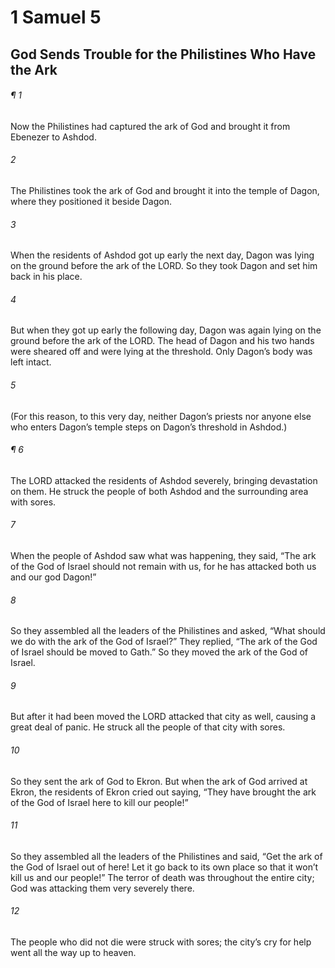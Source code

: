 # 1 Samuel 5
## God Sends Trouble for the Philistines Who Have the Ark
###### ¶ 1
Now the Philistines had captured the ark of God and brought it from Ebenezer to Ashdod.
###### 2
The Philistines took the ark of God and brought it into the temple of Dagon, where they positioned it beside Dagon.
###### 3
When the residents of Ashdod got up early the next day, Dagon was lying on the ground before the ark of the LORD. So they took Dagon and set him back in his place.
###### 4
But when they got up early the following day, Dagon was again lying on the ground before the ark of the LORD. The head of Dagon and his two hands were sheared off and were lying at the threshold. Only Dagon’s body was left intact.
###### 5
(For this reason, to this very day, neither Dagon’s priests nor anyone else who enters Dagon’s temple steps on Dagon’s threshold in Ashdod.)
###### ¶ 6
The LORD attacked the residents of Ashdod severely, bringing devastation on them. He struck the people of both Ashdod and the surrounding area with sores.
###### 7
When the people of Ashdod saw what was happening, they said, “The ark of the God of Israel should not remain with us, for he has attacked both us and our god Dagon!”
###### 8
So they assembled all the leaders of the Philistines and asked, “What should we do with the ark of the God of Israel?” They replied, “The ark of the God of Israel should be moved to Gath.” So they moved the ark of the God of Israel.
###### 9
But after it had been moved the LORD attacked that city as well, causing a great deal of panic. He struck all the people of that city with sores.
###### 10
So they sent the ark of God to Ekron.
But when the ark of God arrived at Ekron, the residents of Ekron cried out saying, “They have brought the ark of the God of Israel here to kill our people!”
###### 11
So they assembled all the leaders of the Philistines and said, “Get the ark of the God of Israel out of here! Let it go back to its own place so that it won’t kill us and our people!” The terror of death was throughout the entire city; God was attacking them very severely there.
###### 12
The people who did not die were struck with sores; the city’s cry for help went all the way up to heaven.
